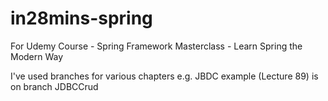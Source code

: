 # in28mins-spring
For Udemy Course - Spring Framework Masterclass - Learn Spring the Modern Way

I've used branches for various chapters e.g. JBDC example (Lecture 89) is on branch JDBCCrud
